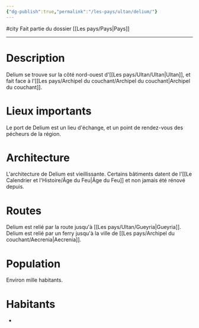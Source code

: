 ```yaml
---
{"dg-publish":true,"permalink":"/les-pays/ultan/delium/"}
---
```


#city 
Fait partie du dossier [[Les pays/Pays\|Pays]]

-------

# Description
Delium se trouve sur la côté nord-ouest d'[[Les pays/Ultan/Ultan\|Ultan]], et fait face à l'[[Les pays/Archipel du couchant/Archipel du couchant\|Archipel du couchant]].
# Lieux importants
Le port de Delium est un lieu d'échange, et un point de rendez-vous des pécheurs de la région.
# Architecture
L'architecture de Delium est vieillissante. Certains bâtiments datent de l'[[Le Calendrier et l'Histoire/Âge du Feu\|Âge du Feu]] et non jamais été rénové depuis.
# Routes
Delium est relié par la route jusqu'à [[Les pays/Ultan/Gueyria\|Gueyria]].
Delium est relié par un ferry jusqu'à la ville de [[Les pays/Archipel du couchant/Aecrenia\|Aecrenia]].
# Population
Environ mille habitants.
# Habitants
- 